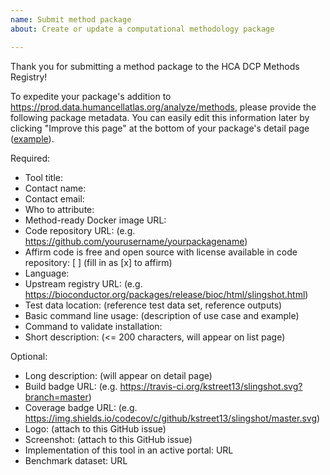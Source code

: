 ```yaml
---
name: Submit method package
about: Create or update a computational methodology package

---
```


Thank you for submitting a method package to the HCA DCP Methods Registry!

To expedite your package's addition to https://prod.data.humancellatlas.org/analyze/methods,
please provide the following package metadata.  You can easily edit this information later by clicking "Improve this page" at the bottom of your package's detail page ([example](https://prod.data.humancellatlas.org/analyze/methods/sc3)).

Required:
- Tool title: 
- Contact name: 
- Contact email: 
- Who to attribute: 
- Method-ready Docker image URL:
- Code repository URL: (e.g. https://github.com/yourusername/yourpackagename)
- Affirm code is free and open source with license available in code repository: [ ] (fill in as [x] to affirm)
- Language: 
- Upstream registry URL: (e.g. https://bioconductor.org/packages/release/bioc/html/slingshot.html)
- Test data location: (reference test data set, reference outputs)
- Basic command line usage: (description of use case and example)
- Command to validate installation:
- Short description: (<= 200 characters, will appear on list page)

Optional:
- Long description: (will appear on detail page)
- Build badge URL: (e.g. https://travis-ci.org/kstreet13/slingshot.svg?branch=master)
- Coverage badge URL: (e.g. https://img.shields.io/codecov/c/github/kstreet13/slingshot/master.svg)
- Logo: (attach to this GitHub issue)
- Screenshot: (attach to this GitHub issue)
- Implementation of this tool in an active portal: URL
- Benchmark dataset: URL
